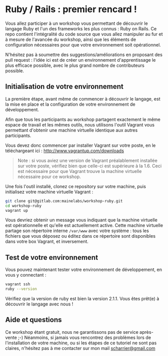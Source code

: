 Ruby / Rails : premier rencard !
================================

Vous allez participer à un workshop vous permettant de découvrir le langage Ruby et l'un
des frameworks les plus connus : Ruby on Rails. Ce repo contient l'intégralité du code
source que vous allez manipuler au fur et à mesure de l'avancée du workshop, ainsi que
les éléments de configuration nécessaires pour que votre environnement soit opérationnel.

N'hésitez pas à soumettre des suggestions/améliorations en proposant des pull request :
l'idée ici est de créer un environnement d'apprentissage le plus efficace possible,
avec le plus grand nombre de contributeurs possible.

Initialisation de votre environnement
-------------------------------------

La première étape, avant même de commencer à découvrir le langage, est la mise en place
et la configuration de votre environnement de développement.

Afin que tous les participants au workshop partagent exactement le même espace de travail
et les mêmes outils, nous utilisons l'outil Vagrant vous permettant d'obtenir une
machine virtuelle identique aux autres participants.

Vous devez donc commencer par installer Vagrant sur votre poste, en le téléchargeant
ici : http://www.vagrantup.com/downloads

> Note : si vous aviez une version de Vagrant préalablement installée sur votre poste,
> vérifiez bien que celle-ci est supérieure à la 1.6. Ceci est nécessaire pour que
> Vagrant trouve la machine virtuelle nécessaire pour ce workshop.

Une fois l'outil installé, clonez ce repository sur votre machine, puis initialisez
votre machine virtuelle Vagrant :

```sh
git clone git@gitlab.com:mainelabs/workshop-ruby.git
cd workshop-ruby
vagrant up
```

Vous devriez obtenir un message vous indiquant que la machine virtuelle est opérationnelle
et qu'elle est actuellement active. Cette machine virtuelle partage son répertoire
interne `/var/www` avec votre système : tous les fichiers que vous déposez ou éditez
dans ce répertoire sont disponibles dans votre box Vagrant, et inversement.

Test de votre environnement
---------------------------

Vous pouvez maintenant tester votre environnement de développement, en vous y connectant :

```sh
vagrant ssh
ruby --version
```

Vérifiez que la version de ruby est bien la version 2.1.1. Vous êtes prêt(e) à découvrir
le langage avec nous !

Aide et questions
-----------------

Ce workshop étant gratuit, nous ne garantissons pas de service après-vente ;-) Néanmoins,
si jamais vous rencontrez des problèmes lors de l'installation de votre machine, ou si
les étapes de ce tutoriel ne sont pas claires, n'hésitez pas à me contacter sur mon
mail scharrier@gmail.com
